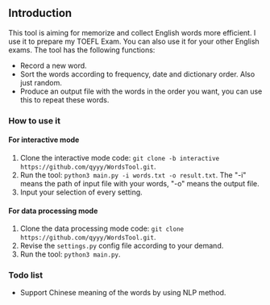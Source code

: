 ## Introduction
This tool is aiming for memorize and collect English words more efficient.
I use it to prepare my TOEFL Exam. You can also use it for your other English exams.
The tool has the following functions:
- Record a new word.
- Sort the words according to frequency, date and dictionary order. Also just random.
- Produce an output file with the words in the order you want, you can use this to repeat these words.
### How to use it
#### For interactive mode
1. Clone the interactive mode code: `git clone -b interactive https://github.com/qyyy/WordsTool.git`.
2. Run the tool: `python3 main.py -i words.txt -o result.txt`. The "-i" means the path of input file with your words, "-o" means the output file.
3. Input your selection of every setting.
#### For data processing mode
1. Clone the data processing mode code: `git clone https://github.com/qyyy/WordsTool.git`.
2. Revise the `settings.py` config file according to your demand.
3. Run the tool: `python3 main.py`.
### Todo list
- Support Chinese meaning of the words by using NLP method.
